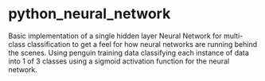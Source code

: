 # python_neural_network
Basic implementation of a single hidden layer Neural Network for multi-class classification to get a feel for how neural networks are running behind the scenes. Using penguin training data classifying each instance of data into 1 of 3 classes using a sigmoid activation function for the neural network.
